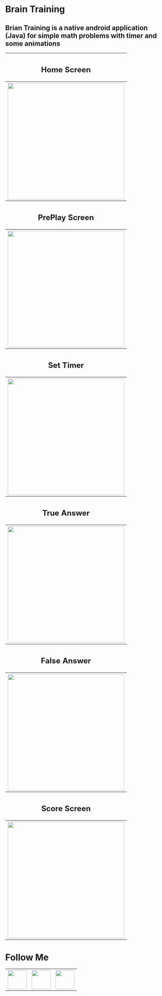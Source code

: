 # Brain Training

## Brian Training  is a native android application (Java) for simple math problems with timer and some animations


<table style="width:100%" >
  
  <tr> 
   <th>   <h2>Home Screen</h2>   </th> 
  <tr/>
  <tr>
    <th><img src="images/1.home.jpg"  width="370"></th>
  </tr>
  

  <tr>  
   <th>   <h2>PrePlay Screen</h2> </th>
  <tr/>
  <tr>
   <th><img src="images/2.prePlay.jpg"  width="370"></th>
  </tr>
  
  
  <tr>  
   <th>   <h2>Set Timer</h2> </th>
  <tr/>
  <tr>
   <th><img src="images/3.setTimer.jpg"  width="370"></th>
  </tr>
  
  
  <tr>  
   <th>   <h2>True Answer</h2> </th>
  <tr/>
  <tr>
   <th><img src="images/5.trueAnswer.jpg"  width="370"></th>
  </tr>
  
  
  <tr>  
   <th>   <h2>False Answer</h2> </th>
  <tr/>
  <tr>
   <th><img src="images/4.falseAnswer.jpg"  width="370"></th>
  </tr>
  
   
   
  <tr>  
   <th>   <h2>Score Screen</h2> </th>
  <tr/>
  <tr>
   <th><img src="images/6.score.jpg"  width="370"></th>
  </tr>

  
</table>


# Follow Me 
<table>
  <tr>
  <th>
    <a href="https://www.linkedin.com/in/amr-alshenawy">
      <img src="images/linkedin.png"  width="60"> 
    </a>
    </th>
   
   
   <th>
    <a href="https://www.facebook.com/eng.amr.alshenawy">
      <img src="images/facebook.png"  width="60"> 
    </a>
    </th>
    
   <th>
    <a href="https://wa.me/+201067316151">
      <img src="images/whatsapp.png"  width="60"> 
    </a>
   </th>
  </tr>
</table>
